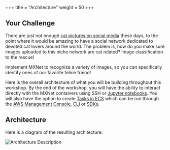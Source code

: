+++
title = "Architecture"
weight = 50
+++

## Your Challenge 

There are just not enough [cat pictures on social media](http://mashable.com/category/cats/) these days, to the point where it would be amazing to have a social network dedicated to devoted cat lovers around the world. The problem is, how do you make sure images uploaded to this niche network are cat related? Image classification to the rescue!

Implement MXNet to recognize a variety of images, so you can specifically identify ones of our favorite feline friend!

Here is the overall architecture of what you will be building throughout this workshop. By the end of the workshop, you will have the ability to interact directly with the MXNet containers using SSH or [Jupyter notebooks](http://jupyter-notebook-beginner-guide.readthedocs.io/en/latest/what_is_jupyter.html). You will also have the option to create [Tasks in ECS](http://docs.aws.amazon.com/AmazonECS/latest/developerguide/scheduling_tasks.html) which can be run through the [AWS Management Console](https://aws.amazon.com/console/), [CLI](https://aws.amazon.com/console/) or [SDKs](https://aws.amazon.com/tools/#sdk).


## Architecture

Here is a diagram of the resulting architecture:

![Architecture Description](/images/ecs-deep-learning-workshop/architecture.png)

